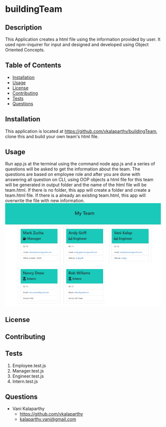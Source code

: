 # buildingTeam

## Description
This Application creates a html file using the information provided by user. It used npm-inquirer for input and designed and developed using Object Oriented Concepts.
## Table of Contents
* [Installation](#installation)
* [Usage](#usage)
* [License](#license)
* [Contributing](#contributing)
* [Tests](#tests)
* [Questions](#questions)
## Installation
This application is located at https://github.com/vkalaparthy/buildingTeam, clone this and build your own team's html file.
## Usage
Run app.js at the terminal  using the command node app.js and a series of questions will be asked to get the information about the team. The questions are based on employee role and after you are done with answering all question on CLI, using OOP objects a html file for this team will be generated in output folder and the name of the html file will be team.html.  If there is no folder, this app will create a folder and create a team.html file.  If there is a already an existing team.html, this app will overwrite the file with new information.
![Image of image](./images/TeamCreated.jpg)
## License

## Contributing
## Tests
 1. Employee.test.js
 2. Manager.test.js 
 3. Engineer.test.js
 4. Intern.test.js
## Questions
* Vani Kalaparthy
  * https://github.com/vkalaparthy
  * kalaparthy.vani@gmail.com
  
